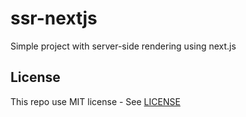 # ssr-nextjs

Simple project with server-side rendering using next.js

## License

This repo use MIT license - See [LICENSE](LICENSE)
